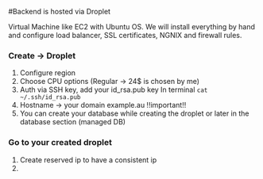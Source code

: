 #Backend is hosted via Droplet

Virtual Machine like EC2 with Ubuntu OS. We will install everything by hand and configure load balancer, SSL certificates, NGNIX and firewall rules.

### Create -> Droplet

1. Configure region
2. Choose CPU options (Regular -> 24$ is chosen by me)
3. Auth via SSH key, add your id_rsa.pub key
   In terminal `cat ~/.ssh/id_rsa.pub`
4. Hostname -> your domain example.au !!important!!
5. You can create your database while creating the droplet or later in the database section (managed DB)

### Go to your created droplet
1. Create reserved ip to have a consistent ip
2. 

